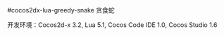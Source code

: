 #cocos2dx-lua-greedy-snake
贪食蛇

开发环境：Cocos2d-x 3.2, Lua 5.1, Cocos Code IDE 1.0, Cocos Studio 1.6


